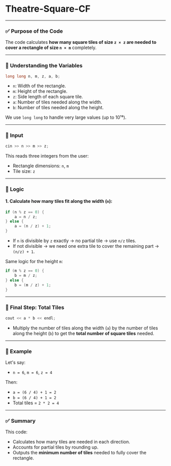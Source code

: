 ﻿# Theatre-Square-CF



---

### ✅ **Purpose of the Code**

The code calculates **how many square tiles of size `z × z` are needed to cover a rectangle of size `n × m`** completely.

---

### 🧮 **Understanding the Variables**

```cpp
long long n, m, z, a, b;
```

* `n`: Width of the rectangle.
* `m`: Height of the rectangle.
* `z`: Side length of each square tile.
* `a`: Number of tiles needed along the width.
* `b`: Number of tiles needed along the height.

We use `long long` to handle very large values (up to 10¹⁸).

---

### 🔢 **Input**

```cpp
cin >> n >> m >> z;
```

This reads three integers from the user:

* Rectangle dimensions: `n`, `m`
* Tile size: `z`

---

### 📐 **Logic**

#### **1. Calculate how many tiles fit along the width (`n`):**

```cpp
if (n % z == 0) {
    a = n / z;
} else {
    a = (n / z) + 1;
}
```

* If `n` is divisible by `z` exactly → no partial tile → use `n/z` tiles.
* If not divisible → we need one extra tile to cover the remaining part → `(n/z) + 1`.

Same logic for the height `m`:

```cpp
if (m % z == 0) {
    b = m / z;
} else {
    b = (m / z) + 1;
}
```

---

### 🔲 **Final Step: Total Tiles**

```cpp
cout << a * b << endl;
```

* Multiply the number of tiles along the width (`a`) by the number of tiles along the height (`b`) to get the **total number of square tiles** needed.

---

### 🧠 Example

Let's say:

* `n = 6`, `m = 6`, `z = 4`

Then:

* `a = (6 / 4) + 1 = 2`
* `b = (6 / 4) + 1 = 2`
* Total tiles = `2 * 2 = 4`

---

### ✅ Summary

This code:

* Calculates how many tiles are needed in each direction.
* Accounts for partial tiles by rounding up.
* Outputs the **minimum number of tiles** needed to fully cover the rectangle.

